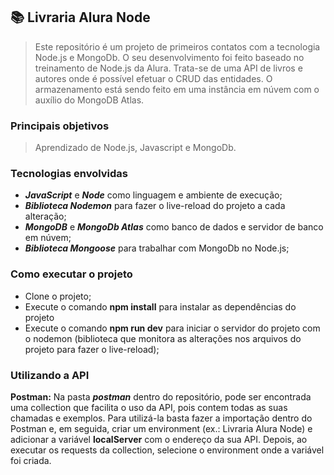 ## 📚 Livraria Alura Node

> Este repositório é um projeto de primeiros contatos com a tecnologia Node.js e MongoDb. O seu desenvolvimento foi feito baseado no treinamento de Node.js da Alura. Trata-se de uma API de livros e autores onde é possível efetuar o CRUD das entidades. O armazenamento está sendo feito em uma instância em núvem com o auxílio do MongoDB Atlas.

### Principais objetivos
> Aprendizado de Node.js, Javascript e MongoDb.

### Tecnologias envolvidas
- ***JavaScript*** e ***Node*** como linguagem e ambiente de execução;
- ***Biblioteca Nodemon*** para fazer o live-reload do projeto a cada alteração;
- ***MongoDB*** e ***MongoDb Atlas*** como banco de dados e servidor de banco em núvem;
- ***Biblioteca Mongoose*** para trabalhar com MongoDb no Node.js;

### Como executar o projeto
* Clone o projeto;
* Execute o comando **npm install** para instalar as dependências do projeto
* Execute o comando **npm run dev** para iniciar o servidor do projeto com o nodemon (biblioteca que monitora as alterações nos arquivos do projeto para fazer o live-reload);

### Utilizando a API
**Postman:** Na pasta ***postman*** dentro do repositório, pode ser encontrada uma collection que facilita o uso da API, pois contem todas as suas chamadas e exemplos. Para utilizá-la basta fazer a importação dentro do Postman e, em seguida, criar um environment (ex.: Livraria Alura Node) e adicionar a variável **localServer** com o endereço da sua API. Depois, ao executar os requests da collection, selecione o environment onde a variável foi criada.
